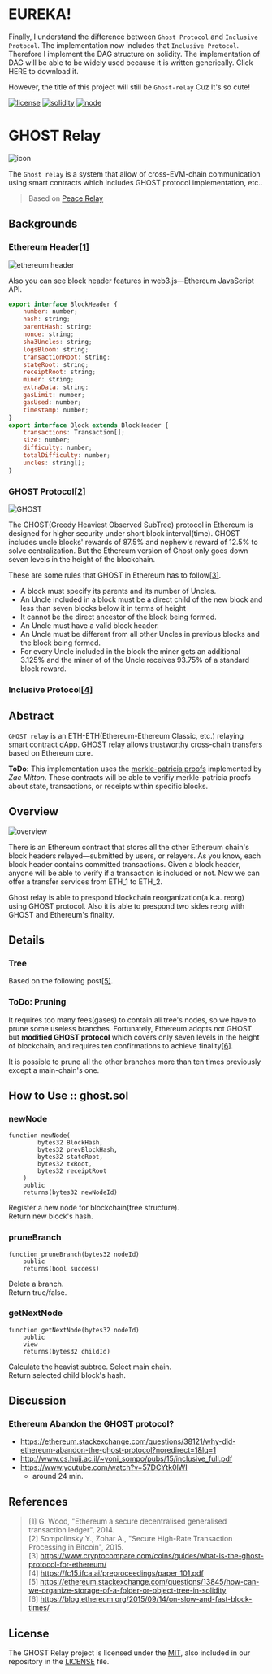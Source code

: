 # EUREKA!

Finally, I understand the difference between ```Ghost Protocol``` and ```Inclusive Protocol```. The implementation now includes that ```Inclusive Protocol```. Therefore I implement the DAG structure on solidity. The implementation of DAG will be able to be widely used because it is written generically. Click HERE to download it.

However, the title of this project will still be ```Ghost-relay``` Cuz It's so cute!


[![license](https://img.shields.io/github/license/twodude/ghost-relay.svg)](https://opensource.org/licenses/MIT)
[![solidity](https://img.shields.io/badge/solidity-%5E0.5.1-brown.svg)](https://img.shields.io/badge/solidity-%5E0.5.1-brown.svg)
[![node](https://img.shields.io/badge/node-10.14.1-yellow.svg)](https://nodejs.org/en/)

# GHOST Relay

![icon](https://github.com/twodude/ghost-relay/blob/master/images/icon.png)

The ```Ghost relay``` is a system that allow of cross-EVM-chain communication using smart contracts which includes GHOST protocol implementation, etc..

> Based on [Peace Relay](https://github.com/KyberNetwork/peace-relay)


## Backgrounds

### Ethereum Header[[1]](https://github.com/twodude/ghost-relay/blob/master/README.md#references)
![ethereum header](https://github.com/twodude/ghost-relay/blob/master/images/ethereum%20header.jpg)

Also you can see block header features in web3.js&mdash;Ethereum JavaScript API.

```javascript
export interface BlockHeader {
    number: number;
    hash: string;
    parentHash: string;
    nonce: string;
    sha3Uncles: string;
    logsBloom: string;
    transactionRoot: string;
    stateRoot: string;
    receiptRoot: string;
    miner: string;
    extraData: string;
    gasLimit: number;
    gasUsed: number;
    timestamp: number;
}
export interface Block extends BlockHeader {
    transactions: Transaction[];
    size: number;
    difficulty: number;
    totalDifficulty: number;
    uncles: string[];
}
```

### GHOST Protocol[[2]](https://github.com/twodude/ghost-relay/blob/master/README.md#references)
![GHOST](https://github.com/twodude/ghost-relay/blob/master/images/GHOST.png)

The GHOST(Greedy Heaviest Observed SubTree) protocol in Ethereum is designed for higher security under short block interval(time). GHOST includes uncle blocks' rewards of 87.5% and nephew's reward of 12.5% to solve centralization. But the Ethereum version of Ghost only goes down seven levels in the height of the blockchain.

These are some rules that GHOST in Ethereum has to follow[[3]](https://github.com/twodude/ghost-relay/blob/master/README.md#references).
* A block must specify its parents and its number of Uncles.
* An Uncle included in a block must be a direct child of the new block and less than seven blocks below it in terms of height
* It cannot be the direct ancestor of the block being formed.
* An Uncle must have a valid block header.
* An Uncle must be different from all other Uncles in previous blocks and the block being formed.
* For every Uncle included in the block the miner gets an additional 3.125% and the miner of of the Uncle receives 93.75% of a standard block reward.


### Inclusive Protocol[[4]](https://github.com/twodude/ghost-relay/blob/master/README.md#references)

<!--
We propose an alternative structure to the chain that allows for oper- ation at much higher rates. Our structure consists of a directed acyclic graph of blocks (the block DAG). The DAG structure is created by allow- ing blocks to reference multiple predecessors, and allows for more “for- giving” transaction acceptance rules that incorporate transactions even from seemingly conflicting blocks. Thus, larger blocks that take longer to propagate can be tolerated by the system, and transaction volumes can be increased.
Another deficiency of block chain protocols is that they favor more con- nected nodes that spread their blocks faster—fewer of their blocks con- flict. We show that with our system the advantage of such highly con- nected miners is greatly reduced. On the negative side, attackers that attempt to maliciously reverse transactions can try to use the forgiving nature of the DAG structure to lower the costs of their attacks. We pro- vide a security analysis of the protocol and show that such attempts can be easily countered.
-->


## Abstract

```GHOST relay``` is an ETH-ETH(Ethereum-Ethereum Classic, etc.) relaying smart contract dApp. GHOST relay allows trustworthy cross-chain transfers based on Ethereum core. 

**ToDo:**
This implementation uses the [merkle-patricia proofs](https://github.com/zmitton/eth-proof) implemented by
*Zac Mitton*.
These contracts will be able to verifiy merkle-patricia proofs about state, transactions, or receipts within specific blocks.


## Overview
![overview](https://github.com/twodude/ghost-relay/blob/master/images/overview.png)

There is an Ethereum contract that stores all the other Ethereum chain's block headers relayed&mdash;submitted by users, or relayers. As you know, each block header contains committed transactions. Given a block header, anyone will be able to verify if a transaction is included or not. Now we can offer a transfer services from ETH_1 to ETH_2.

Ghost relay is able to prespond blockchain reorganization(a.k.a. reorg) using GHOST protocol. Also it is able to prespond two sides reorg with GHOST and Ethereum's finality.


## Details

### Tree

Based on the following post[[5]](https://github.com/twodude/ghost-relay/blob/master/README.md#references).

### ToDo: Pruning

It requires too many fees(gases) to contain all tree's nodes, so we have to prune some useless branches. Fortunately, Ethereum adopts not GHOST but
**modified GHOST protocol**
which covers only seven levels in the height of blockchain, and requires ten confirmations to achieve finality[[6]](https://github.com/twodude/ghost-relay/blob/master/README.md#references).

It is possible to prune all the other branches more than ten times previously except a main-chain's one.


## How to Use :: ghost.sol

### newNode
```solidity
function newNode(
        bytes32 BlockHash,
        bytes32 prevBlockHash,
        bytes32 stateRoot,
        bytes32 txRoot,
        bytes32 receiptRoot
    ) 
    public
    returns(bytes32 newNodeId)
```

Register a new node for blockchain(tree structure).   
Return new block's hash.

### pruneBranch
```solidity
function pruneBranch(bytes32 nodeId)
    public
    returns(bool success)
```

Delete a branch.   
Return true/false.

### getNextNode
```solidity
function getNextNode(bytes32 nodeId)
    public
    view
    returns(bytes32 childId)
```

Calculate the heavist subtree. Select main chain.   
Return selected child block's hash.


## Discussion

### Ethereum Abandon the GHOST protocol?
- https://ethereum.stackexchange.com/questions/38121/why-did-ethereum-abandon-the-ghost-protocol?noredirect=1&lq=1   
- http://www.cs.huji.ac.il/~yoni_sompo/pubs/15/inclusive_full.pdf   
- https://www.youtube.com/watch?v=57DCYtk0lWI   
  - around 24 min.


## References

> [1] G. Wood, "Ethereum a secure decentralised generalised transaction ledger", 2014.   
> [2] Sompolinsky Y., Zohar A., "Secure High-Rate Transaction Processing in Bitcoin", 2015.   
> [3] https://www.cryptocompare.com/coins/guides/what-is-the-ghost-protocol-for-ethereum/   
> [4] https://fc15.ifca.ai/preproceedings/paper_101.pdf   
> [5] https://ethereum.stackexchange.com/questions/13845/how-can-we-organize-storage-of-a-folder-or-object-tree-in-solidity   
> [6] https://blog.ethereum.org/2015/09/14/on-slow-and-fast-block-times/   


## License
The GHOST Relay project is licensed under the [MIT](https://opensource.org/licenses/MIT), also included in our repository in the [LICENSE](https://github.com/twodude/ghost-relay/blob/master/LICENSE) file.
